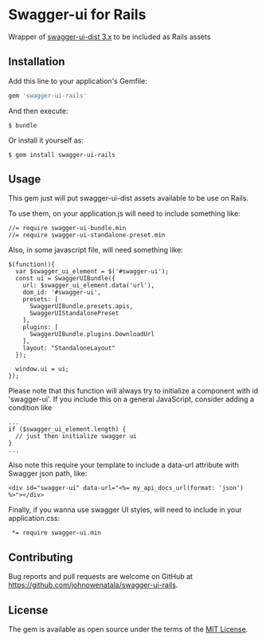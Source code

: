 # Swagger-ui for Rails

Wrapper of [swagger-ui-dist 3.x](https://github.com/swagger-api/swagger-ui) to be included as Rails assets

## Installation

Add this line to your application's Gemfile:

```ruby
gem 'swagger-ui-rails'
```

And then execute:

    $ bundle

Or install it yourself as:

    $ gem install swagger-ui-rails

## Usage

This gem just will put swagger-ui-dist assets available to be use on Rails.

To use them, on your application.js will need to include something like:

```
//= require swagger-ui-bundle.min
//= require swagger-ui-standalone-preset.min
```

Also, in some javascript file, will need something like:

```
$(function(){
  var $swagger_ui_element = $('#swagger-ui');
  const ui = SwaggerUIBundle({
    url: $swagger_ui_element.data('url'),
    dom_id: '#swagger-ui',
    presets: [
      SwaggerUIBundle.presets.apis,
      SwaggerUIStandalonePreset
    ],
    plugins: [
      SwaggerUIBundle.plugins.DownloadUrl
    ],
    layout: "StandaloneLayout"
  });

  window.ui = ui;
});

```

Please note that this function will always try to initialize a component with id 'swagger-ui'.
If you include this on a general JavaScript, consider adding a condition like
```
...
if ($swagger_ui_element.length) {
  // just then initialize swagger ui
}
...
```

Also note this require your template to include a data-url attribute with Swagger json path, like:

```
<div id="swagger-ui" data-url="<%= my_api_docs_url(format: 'json')  %>"></div>
```

Finally, if you wanna use swagger UI styles, will need to include in your application.css:

```
 *= require swagger-ui.min
```

## Contributing

Bug reports and pull requests are welcome on GitHub at https://github.com/johnowenatala/swagger-ui-rails.


## License

The gem is available as open source under the terms of the [MIT License](http://opensource.org/licenses/MIT).

